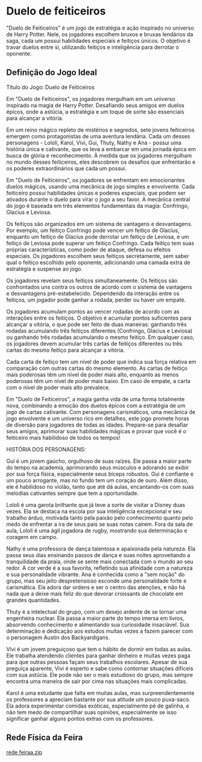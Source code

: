 # Duelo de feiticeiros

"Duelo de Feiticeiros" é um jogo de estratégia e ação inspirado no universo de Harry Potter. Nele, os jogadores escolhem bruxos e bruxas lendários da saga, cada um possui habilidades especiais e feitiços únicos. O objetivo é travar duelos entre si, utilizando feitiços e inteligência para derrotar o oponente.

## Definição do Jogo Ideal

Título do Jogo: Duelo de Feiticeiros

Em "Duelo de Feiticeiros", os jogadores mergulham em um universo inspirado na magia
de Harry Potter. Desafiando seus amigos em duelos épicos, onde a astúcia, a estratégia e
um toque de sorte são essenciais para alcançar a vitória.

Em um reino mágico repleto de mistérios e segredos, sete jovens feiticeiros emergem
como protagonistas de uma aventura lendária. Cada um desses personagens - Lololi, Karol,
Vivi, Gui, Thuty, Nathy e Ana - possui uma história única e cativante, que os leva a embarcar
em uma jornada épica em busca de glória e reconhecimento. À medida que os jogadores
mergulham no mundo desses feiticeiros, eles descobrem os desafios que enfrentarão e os
poderes extraordinários que cada um possui.

Em "Duelo de Feiticeiros", os jogadores se enfrentam em emocionantes duelos
mágicos, usando uma mecânica de jogo simples e envolvente. Cada feiticeiro possui
habilidades únicas e poderes especiais, que podem ser ativados durante o duelo para virar
o jogo a seu favor. A mecânica central do jogo é baseada em três elementos fundamentais
da magia: Confringo, Glacius e Leviosa.

Os feitiços são organizados em um sistema de vantagens e desvantagens. Por exemplo,
um feitiço Confringo pode vencer um feitiço de Glacius, enquanto um feitiço de Glacius pode
derrotar um feitiço de Leviosa, e um feitiço de Leviosa pode superar um feitiço Confringo.
Cada feitiço tem suas próprias características, como poder de ataque, defesa ou efeitos
especiais. Os jogadores escolhem seus feitiços secretamente, sem saber qual o feitiço
escolhido pelo oponente, adicionando uma camada extra de estratégia e suspense ao jogo.

Os jogadores revelam seus feitiços simultaneamente.
Os feitiços são confrontados uns contra os outros de acordo com o sistema de vantagens e
desvantagens pré-estabelecido. Dependendo da interação entre os feitiços, um jogador
pode ganhar a rodada, perder ou haver um empate.

Os jogadores acumulam pontos ao vencer rodadas de acordo com as interações entre os
feitiços. O objetivo é acumular pontos suficientes para alcançar a vitória, o que pode ser
feito de duas maneiras: ganhando três rodadas acumulando três feitiços diferentes
(Confringo, Glacius e Leviosa) ou ganhando três rodadas acumulando o mesmo feitiço. Em
qualquer caso, os jogadores devem acumular três cartas de feitiços diferentes ou três cartas
do mesmo feitiço para alcançar a vitória.

Cada carta de feitiço tem um nível de poder que indica sua força relativa em comparação
com outras cartas do mesmo elemento. As cartas de feitiço mais poderosas têm um nível de
poder mais alto, enquanto as menos poderosas têm um nível de poder mais baixo. Em caso
de empate, a carta com o nível de poder mais alto prevalece.

Em "Duelo de Feiticeiros", a magia ganha vida de uma forma totalmente nova,
combinando a emoção dos duelos épicos com a estratégia de um jogo de cartas cativante.
Com personagens carismáticos, uma mecânica de jogo envolvente e um universo rico em
detalhes, este jogo promete horas de diversão para jogadores de todas as idades.
Prepare-se para desafiar seus amigos, aprimorar suas habilidades mágicas e provar que
você é o feiticeiro mais habilidoso de todos os tempos!

HISTÓRIA DOS PERSONAGENS:

Gui é um jovem gaúcho, orgulhoso de suas raízes. Ele passa a maior parte do tempo na
academia, aprimorando seus músculos e adorando se exibir por sua força física,
especialmente seus bíceps robustos. Gui é confiante e um pouco arrogante, mas no fundo
tem um coração de ouro. Além disso, ele é habilidoso no violão, tanto que até dá aulas,
encantando-os com suas melodias cativantes sempre que tem a oportunidade.

Lololi é uma garota brilhante que já teve a sorte de visitar a Disney duas vezes. Ela se
destaca na escola por sua inteligência excepcional e seu trabalho árduo, motivada tanto
pela paixão pelo conhecimento quanto pelo medo de enfrentar a ira de seus pais se suas
notas caírem. Fora da sala de aula, Lololi é uma ágil jogadora de rugby, mostrando sua
determinação e coragem em campo.

Nathy é uma professora de dança talentosa e apaixonada pela natureza. Ela passa seus
dias ensinando passos de dança e suas noites aproveitando a tranquilidade da praia, onde
se sente mais conectada com o mundo ao seu redor. A cor verde é a sua favorita, refletindo
sua afinidade com a natureza e sua personalidade vibrante.
Ana é conhecida como a "sem noção" do grupo, mas seu jeito despretensioso esconde uma
personalidade forte e carismática. Ela adora dar ordens e ser o centro das atenções, e não
há nada que a deixe mais feliz do que devorar croissants de chocolate em grandes
quantidades.

Thuty é a intelectual do grupo, com um desejo ardente de se tornar uma engenheira
nuclear. Ela passa a maior parte do tempo imersa em livros, absorvendo conhecimento e
alimentando sua curiosidade insaciável. Sua determinação e dedicação aos estudos muitas
vezes a fazem parecer com o personagem Austin dos Backyardigans.

Vivi é um jovem preguiçoso que tem o hábito de dormir em todas as aulas. Ele trabalha
atendendo clientes para ganhar dinheiro e muitas vezes paga para que outras pessoas
façam seus trabalhos escolares. Apesar de sua preguiça aparente, Vivi é esperto e sabe
como contornar situações difíceis com sua astúcia. Ele pode não ser o mais estudioso do
grupo, mas sempre encontra uma maneira de sair por cima nas situações mais
complicadas.

Karol é uma estudante que falta em muitas aulas, mas surpreendentemente os professores
a apreciam bastante por sua atitude um pouco puxa-saco. Ela adora experimentar comidas
exóticas, especialmente pé de galinha, e não tem medo de compartilhar suas opiniões,
especialmente se isso significar ganhar alguns pontos extras com os professores.

## Rede Física da Feira
[rede feiraa.zip](https://github.com/Karolzinha-e-Loulou/avadakedavra/files/14622037/rede.feiraa.zip)
